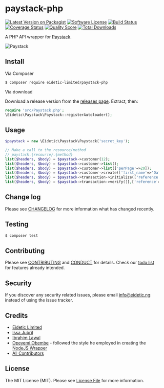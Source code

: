 # paystack-php

[![Latest Version on Packagist][ico-version]][link-packagist]
[![Software License][ico-license]](LICENSE.md)
[![Build Status][ico-travis]][link-travis]
[![Coverage Status][ico-scrutinizer]][link-scrutinizer]
[![Quality Score][ico-code-quality]][link-code-quality]
[![Total Downloads][ico-downloads]][link-downloads]

A PHP API wrapper for [Paystack](https://paystack.co/).

![Paystack](https://avatars1.githubusercontent.com/u/14998667?v=3&s=200)

## Install

Via Composer

``` bash
$ composer require eidetic-limited/paystack-php
```

Via download

Download a release version from the [releases page](https://github.com/eidetic-limited/paystack-php/releases). Extract, then:
``` php
require 'src/Paystack.php';
\Eidetic\Paystack\Paystack::registerAutoloader();
```

## Usage

``` php
$paystack = new \Eidetic\Paystack\Paystack('secret_key');

// Make a call to the resource/method
// paystack.{resource}.{method}
list($headers, $body) = $paystack->customer(12);
list($headers, $body) = $paystack->customer->list();
list($headers, $body) = $paystack->customer->list(['perPage'=>20]);
list($headers, $body) = $paystack->customer->create(['first_name'=>'Dafe', 'last_name'=>'Aba', 'email'=>"dafe@aba.c", 'phone'=>'08012345678']);
list($headers, $body) = $paystack->transaction->initialize(['reference'=>'unique_refencecode', 'amount'=>'120000', 'email'=>'dafe@aba.c']);
list($headers, $body) = $paystack->transaction->verify([],['reference'=>'refencecode']);
```

## Change log

Please see [CHANGELOG](CHANGELOG.md) for more information what has changed recently.

## Testing

``` bash
$ composer test
```

## Contributing

Please see [CONTRIBUTING](CONTRIBUTING.md) and [CONDUCT](CONDUCT.md) for details. Check our [todo list](TODO.md) for features already intended.

## Security

If you discover any security related issues, please email info@eidetic.ng instead of using the issue tracker.

## Credits

- [Eidetic Limited][link-author]
- [Issa Jubril](https://github.com/masterp4dev)
- [Ibrahim Lawal](https://github.com/ibrahimlawal)
- [Opeyemi Obembe](https://github.com/kehers) - followed the style he employed in creating the [NodeJS Wrapper](https://github.com/kehers/paystack)
- [All Contributors][link-contributors]

## License

The MIT License (MIT). Please see [License File](LICENSE.md) for more information.

[ico-version]: https://img.shields.io/packagist/v/eidetic-limited/paystack-php.svg?style=flat-square
[ico-license]: https://img.shields.io/badge/license-MIT-brightgreen.svg?style=flat-square
[ico-travis]: https://img.shields.io/travis/eidetic-limited/paystack-php/master.svg?style=flat-square
[ico-scrutinizer]: https://img.shields.io/scrutinizer/coverage/g/eidetic-limited/paystack-php.svg?style=flat-square
[ico-code-quality]: https://img.shields.io/scrutinizer/g/eidetic-limited/paystack-php.svg?style=flat-square
[ico-downloads]: https://img.shields.io/packagist/dt/eidetic-limited/paystack-php.svg?style=flat-square

[link-packagist]: https://packagist.org/packages/eidetic-limited/paystack-php
[link-travis]: https://travis-ci.org/eidetic-limited/paystack-php
[link-scrutinizer]: https://scrutinizer-ci.com/g/eidetic-limited/paystack-php/code-structure
[link-code-quality]: https://scrutinizer-ci.com/g/eidetic-limited/paystack-php
[link-downloads]: https://packagist.org/packages/eidetic-limited/paystack-php
[link-author]: https://github.com/eidetic-limited
[link-contributors]: ../../contributors
